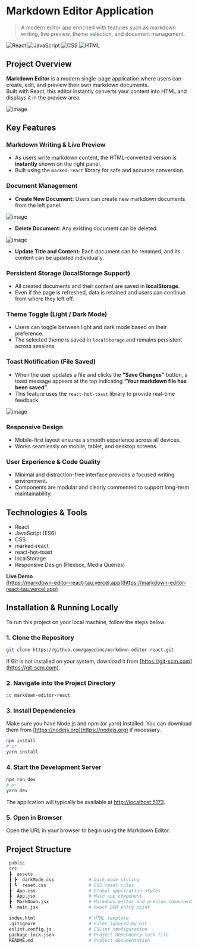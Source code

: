 # Markdown Editor Application

> A modern editor app enriched with features such as markdown writing, live preview, theme selection, and document management.

![React](https://img.shields.io/badge/React-20232A?style=for-the-badge&logo=react)
![JavaScript](https://img.shields.io/badge/JavaScript-F7DF1E?style=for-the-badge&logo=javascript)
![CSS](https://img.shields.io/badge/CSS-1572B6?style=for-the-badge&logo=css3)
![HTML](https://img.shields.io/badge/HTML5-E34F26?style=for-the-badge&logo=html5)

## Project Overview

**Markdown Editor** is a modern single-page application where users can create, edit, and preview their own markdown documents.  
Built with React, this editor instantly converts your content into HTML and displays it in the preview area.

![image](https://github.com/user-attachments/assets/e9922451-2fcc-4692-9264-adbc157873ab)

## Key Features

### Markdown Writing & Live Preview
- As users write markdown content, the HTML-converted version is **instantly** shown on the right panel.
- Built using the `marked-react` library for safe and accurate conversion.

### Document Management
- **Create New Document:** Users can create new markdown documents from the left panel.

![image](https://github.com/user-attachments/assets/3715510b-acc3-48db-ba21-a976c9a41059)

- **Delete Document:** Any existing document can be deleted.

![image](https://github.com/user-attachments/assets/5bdbf351-2680-40a9-a443-ad053ec785f1)

- **Update Title and Content:** Each document can be renamed, and its content can be updated individually.

### Persistent Storage (localStorage Support)
- All created documents and their content are saved in **localStorage**.
- Even if the page is refreshed, data is retained and users can continue from where they left off.

### Theme Toggle (Light / Dark Mode)
- Users can toggle between light and dark mode based on their preference.
- The selected theme is saved in `localStorage` and remains persistent across sessions.

### Toast Notification (File Saved)
- When the user updates a file and clicks the **“Save Changes”** button, a toast message appears at the top indicating **“Your markdown file has been saved”**.
- This feature uses the `react-hot-toast` library to provide real-time feedback.

![image](https://github.com/user-attachments/assets/91914daa-9e00-4569-a721-2f7f6b09d4ea)

### Responsive Design
- Mobile-first layout ensures a smooth experience across all devices.
- Works seamlessly on mobile, tablet, and desktop screens.

### User Experience & Code Quality
- Minimal and distraction-free interface provides a focused writing environment.
- Components are modular and clearly commented to support long-term maintainability.

## Technologies & Tools

- React  
- JavaScript (ES6)  
- CSS  
- marked-react  
- react-hot-toast  
- localStorage  
- Responsive Design (Flexbox, Media Queries)

**Live Demo**  
[https://markdown-editor-react-tau.vercel.app](https://markdown-editor-react-tau.vercel.app)

## Installation & Running Locally

To run this project on your local machine, follow the steps below:

### 1. Clone the Repository

```bash
git clone https://github.com/gayedinc/markdown-editor-react.git
```

If Git is not installed on your system, download it from [https://git-scm.com](https://git-scm.com).

### 2. Navigate into the Project Directory

```bash
cd markdown-editor-react
```

### 3. Install Dependencies

Make sure you have Node.js and npm (or yarn) installed. You can download them from [https://nodejs.org](https://nodejs.org) if necessary.

```bash
npm install
# or
yarn install
```

### 4. Start the Development Server

```bash
npm run dev
# or
yarn dev
```

The application will typically be available at [http://localhost:5173](http://localhost:5173).

### 5. Open in Browser

Open the URL in your browser to begin using the Markdown Editor.

##  Project Structure

```bash
 public  
 src  
 ┣  assets  
 ┃ ┣  darkMode.css             # Dark mode styling  
 ┃ ┗  reset.css                # CSS reset rules  
 ┣  App.css                    # Global application styles  
 ┣  App.jsx                    # Main app component  
 ┣  MarkDown.jsx               # Markdown editor and preview component  
 ┗  main.jsx                   # React DOM entry point  

 index.html                    # HTML template  
 .gitignore                    # Files ignored by Git  
 eslint.config.js              # ESLint configuration  
 package-lock.json             # Project dependency lock file  
 README.md                     # Project documentation
